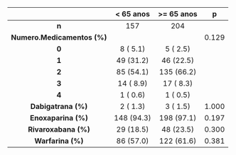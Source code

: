 

|            &nbsp;             |  < 65 anos  |  >= 65 anos  |   p   |
|:-----------------------------:|:-----------:|:------------:|:-----:|
|             **n**             |     157     |     204      |       |
|  **Numero.Medicamentos (%)**  |             |              | 0.129 |
|             **0**             |  8 ( 5.1)   |   5 ( 2.5)   |       |
|             **1**             |  49 (31.2)  |  46 (22.5)   |       |
|             **2**             |  85 (54.1)  |  135 (66.2)  |       |
|             **3**             |  14 ( 8.9)  |  17 ( 8.3)   |       |
|             **4**             |  1 ( 0.6)   |   1 ( 0.5)   |       |
|   **Dabigatrana (%)**   |  2 ( 1.3)   |   3 ( 1.5)   | 1.000 |
|   **Enoxaparina (%)**   | 148 (94.3)  |  198 (97.1)  | 0.197 |
|  **Rivaroxabana (%)**   |  29 (18.5)  |  48 (23.5)   | 0.300 |
|    **Warfarina (%)**    |  86 (57.0)  |  122 (61.6)  | 0.381 |

